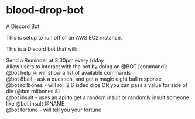 # blood-drop-bot
A Discord Bot

This is setup to run off of an AWS EC2 instance.

This is a Discord bot that will:

Send a Reminder at 3:30pm every friday  
Allow users to interact with the bot by doing an @BOT [command]:  
@bot help -> will show a list of available commands  
@bot 8ball - ask a question, and get a magic eight ball response  
@bot rollbones - will roll 2 6 sided dice OR you can pass a value for side of die (@bot rollbones 8)  
@bot insult - uses an api to get a random insult or randomly insult someone like @bot insult @NAME  
@bot fortune - will tell you your fortune
